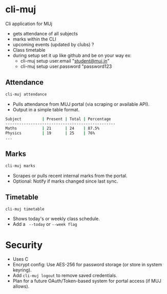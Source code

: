# cli-muj

Cli application for MUj

- gets attendance of all subjects
- marks within the CLI
- upcoming events (updated by clubs) ?
- Class timetable
- during setup set it up like github and be on your way
	ex: 
	- cli-muj setup user.email "student@muj.in"
	- cli-muj setup user.password "password123

## Attendance
```sh
cli-muj attendance
```
- Pulls attendance from MUJ portal (via scraping or available API).
- Output in a simple table format.

```sh
Subject         | Present | Total | Percentage
------------------------------------------------
Maths           | 21      | 24    | 87.5%
Physics         | 19      | 25    | 76%
...
```
## Marks
```sh 
cli-muj marks
```
- Scrapes or pulls recent internal marks from the portal.
- Optional: Notify if marks changed since last sync.

## Timetable
```sh
cli-muj timetable
```
- Shows today's or weekly class schedule.
- Add a ``` --today``` or ```--week flag```

# Security

- Uses C
- Encrypt config: Use AES-256 for password storage (or store in system keyring).
- Add ```cli-muj logout``` to remove saved credentials.
- Plan for a future OAuth/Token-based system for portal access (if MUJ allows).

